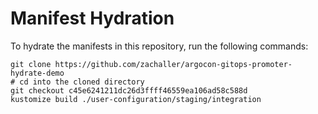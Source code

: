 # Manifest Hydration

To hydrate the manifests in this repository, run the following commands:

```shell
git clone https://github.com/zachaller/argocon-gitops-promoter-hydrate-demo
# cd into the cloned directory
git checkout c45e6241211dc26d3ffff46559ea106ad58c588d
kustomize build ./user-configuration/staging/integration
```
